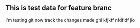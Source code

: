 ## This is test data for feature branc
I'm testing git now
track the changes made
ghi kfjkff
nfdfldf
jio